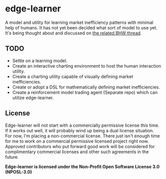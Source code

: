 # edge-learner

A model and utility for learning market inefficiency patterns with minimal help of humans. It has not yet been decided what sort of model to use yet. It's being thought about and discussed on [the related BHW thread](https://www.blackhatworld.com/seo/follow-me-as-i-create-an-ai-trading-bot-for-bitcoin-crypto.1116066/).



## TODO

-    Settle on a learning model.
-    Create an interactive charting environment to host the human interaction utility.
-    Create a charting utility capable of visually defining market inefficiencies.
-    Create or adopt a DSL for mathematically defining market inefficiencies.
-    Create a reinforcement model trading agent (Separate repo) which can utilize edge-learner.



## License

Edge-learner will not start with a commercially permissive license this time. If it works out well, it will probably wind up being a dual license situation. For now,  I'm placing a non-commercial license. There just isn't enough time for  me to work on a commercial permissive licensed project right now.  Approved contributors who put forward good work will be considered for  complimentary commercial licenses and other such agreements in the  future.

**Edge-learner is licensed under the Non-Profit Open Software License 3.0 (NPOSL-3.0)**

